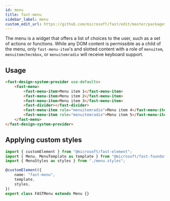 ```yaml
---
id: menu
title: fast-menu
sidebar_label: menu
custom_edit_url: https://github.com/microsoft/fast/edit/master/packages/web-components/fast-foundation/src/menu/README.md
---
```


The menu is a widget that offers a list of choices to the user, such as a set of actions or functions. While any DOM content is permissible as a child of the menu, only `fast-menu-item`'s and slotted content with a role of `menuitem`, `menuitemcheckbox`, or `menuitemradio` will receive keyboard support.

## Usage

```html live
<fast-design-system-provider use-defaults>
    <fast-menu>
        <fast-menu-item>Menu item 1</fast-menu-item>
        <fast-menu-item>Menu item 2</fast-menu-item>
        <fast-menu-item>Menu item 3</fast-menu-item>
        <fast-divider></fast-divider>
        <fast-menu-item role="menuitemradio">Menu item 4</fast-menu-item>
        <fast-menu-item role="menuitemradio">Menu item 5</fast-menu-item>
    </fast-menu>
</fast-design-system-provider>
```

## Applying custom styles

```ts
import { customElement } from "@microsoft/fast-element";
import { Menu, MenuTemplate as template } from "@microsoft/fast-foundation";
import { MenuStyles as styles } from "./menu.styles";

@customElement({
    name: "fast-menu",
    template,
    styles,
})
export class FASTMenu extends Menu {}
```
